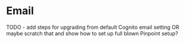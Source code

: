 # Email

TODO - add steps for upgrading from default Cognito email setting OR maybe scratch that and show how to set up full blown Pinpoint setup?